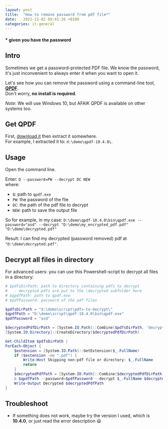 ```yaml
---
layout: post
title:  "How to remove password from pdf file*"
date:   2021-12-02 09:01:26 +0100
categories: it-general
---
```


#### * given you have the password

## Intro

Sometimes we get a password-protected PDF file. We know the password, it's just inconvenient to always enter it when you want to open it.

Let's see how you can remove the password using a command-line tool, [**QPDF**](https://qpdf.sourceforge.io/).  
Don't worry, **no install is required**.

_Note_: We will use Windows 10, but AFAIK QPDF is available on other systems too.

## Get QPDF

First, [download it](https://sourceforge.net/projects/qpdf/) then extract it somewhere.  
For example, I extracted it to: `d:\demo\qpdf-10.4.0\`.

## Usage

Open the command line.

Enter: `Q --password=PW --decrypt DC NEW`  
where:
  - `Q`: path to `qpdf.exe`
  - `PW`: the password of the file
  - `DC`: the path of the pdf file to decrypt
  - `NEW`: path to save the output file

So for example, in my case:
`D:\demo\qpdf-10.4.0\bin\qpdf.exe --password="asd" --decrypt "D:\demo\my_encrypted_pdf.pdf" "D:\demo\decrypted.pdf"`

Result: I can find my decrypted (password removed) pdf at `"D:\demo\decrypted.pdf"`.

## Decrypt all files in directory

For advanced users: you can use this Powershell-script to decrypt all files in a directory:
```powershell
# $pdfsDirPath: path to directory containing pdfs to decrypt
#   - decrypted pdfs are put to the \decrypted subfolder here
# $qpdfPath: path to qpdf.exe
# $pdfPassword: password of the pdf files

$pdfsDirPath = "d:\demo\script\pdfs-to-decrypt\"
$qpdfPath = "D:\demo\script\qpdf-10.4.0\bin\qpdf.exe"
$pdfPassword = "asd"

$decryptedPdfDirPath = [System.IO.Path]::Combine($pdfsDirPath, 'decrypted')
[System.IO.Directory]::CreateDirectory($decryptedPdfDirPath)

Get-ChildItem $pdfsDirPath |
ForEach-Object {
    $extension = [System.IO.Path]::GetExtension($_.FullName)
    if ($extension -ne ".pdf") {
        Write-Host Skipping non-pdf file or directory: $_.FullName
        return
    }
    $decryptedPdfPath = [System.IO.Path]::Combine($decryptedPdfDirPath, $_.Name)
    & $qpdfPath --password=$pdfPassword --decrypt $_.FullName $decryptedPdfPath
    Write-Output Decrypted $decryptedPdfPath
}
```

## Troubleshoot
- If something does not work, maybe try the version I used, which is **10.4.0**, or just read the error description 😃